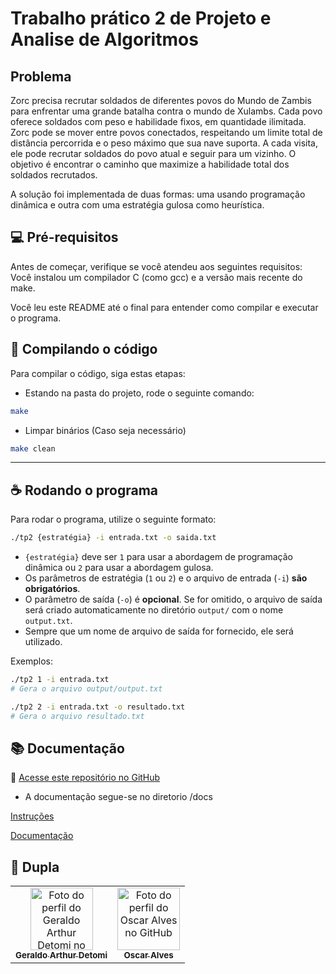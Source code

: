 # Trabalho prático 2 de Projeto e Analise de Algoritmos

## Problema

Zorc precisa recrutar soldados de diferentes povos do Mundo de Zambis para enfrentar uma grande batalha contra o mundo de Xulambs. Cada povo oferece soldados com peso e habilidade fixos, em quantidade ilimitada. Zorc pode se mover entre povos conectados, respeitando um limite total de distância percorrida e o peso máximo que sua nave suporta. A cada visita, ele pode recrutar soldados do povo atual e seguir para um vizinho. O objetivo é encontrar o caminho que maximize a habilidade total dos soldados recrutados.

A solução foi implementada de duas formas: uma usando programação dinâmica e outra com uma estratégia gulosa como heurística.

## 💻 Pré-requisitos

Antes de começar, verifique se você atendeu aos seguintes requisitos:
Você instalou um compilador C (como gcc) e a versão mais recente do make.

Você leu este README até o final para entender como compilar e executar o programa.

## 🚀 Compilando o código

Para compilar o código, siga estas etapas:

- Estando na pasta do projeto, rode o seguinte comando:

```bash
make
```

- Limpar binários (Caso seja necessário)

```bash
make clean
```

---

## ☕ Rodando o programa

Para rodar o programa, utilize o seguinte formato:

```bash
./tp2 {estratégia} -i entrada.txt -o saida.txt
```

- `{estratégia}` deve ser `1` para usar a abordagem de programação dinâmica ou `2` para usar a abordagem gulosa.
- Os parâmetros de estratégia (`1` ou `2`) e o arquivo de entrada (`-i`) **são obrigatórios**.
- O parâmetro de saída (`-o`) é **opcional**. Se for omitido, o arquivo de saída será criado automaticamente no diretório `output/` com o nome `output.txt`.
- Sempre que um nome de arquivo de saída for fornecido, ele será utilizado.

Exemplos:

```bash
./tp2 1 -i entrada.txt
# Gera o arquivo output/output.txt

./tp2 2 -i entrada.txt -o resultado.txt
# Gera o arquivo resultado.txt
```

## 📚 Documentação

🔗 [Acesse este repositório no GitHub](https://github.com/ArthurDetomi/PAA_TP2_Zambis_VS_Xulambs)

- A documentação segue-se no diretorio /docs

[Instruções](/docs/tp2.pdf)

[Documentação](/docs/Documentação%20TP2%20-%20Oscar%20e%20%20Geraldo.pdf)

## 🤝 Dupla

<table>
  <tr>
    <td align="center">
      <a href="https://github.com/arthurdetomi" title="Perfil do GitHub de Geraldo Arthur">
        <img src="https://avatars.githubusercontent.com/u/99772832?v=4" width="100px;" alt="Foto do perfil do Geraldo Arthur Detomi no GitHub"/><br>
        <sub>
          <b>Geraldo Arthur Detomi</b>
        </sub>
      </a>
    </td>
    <td align="center">
      <a href="https://github.com/HomoGodzilla" title="Perfil do GitHub de Oscar Alves">
        <img src="https://avatars.githubusercontent.com/u/89045220?v=4" width="100px;" alt="Foto do perfil do Oscar Alves no GitHub"/><br>
        <sub>
          <b>Oscar Alves</b>
        </sub>
      </a>
    </td>
  </tr>
</table>
